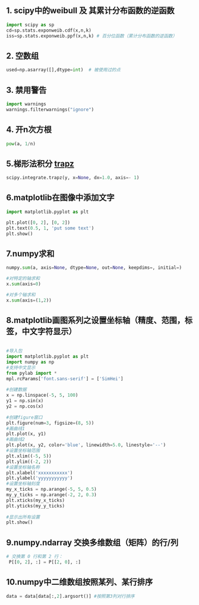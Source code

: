 ## 1. scipy中的weibull 及 其累计分布函数的逆函数

```python
import scipy as sp
cd=sp.stats.exponweib.cdf(x,n,k)
iss=sp.stats.exponweib.ppf(x,n,k) # 百分位函数（累计分布函数的逆函数）
```

## 2. 空数组

```python
used=np.asarray([],dtype=int)  # 被使用过的点
```

## 3. 禁用警告

```python
import warnings
warnings.filterwarnings("ignore")
```

## 4. 开n次方根

```python
pow(a, 1/n)
```

## 5.梯形法积分  [trapz](https://docs.scipy.org/doc/scipy/reference/generated/scipy.integrate.trapz.html?highlight=trapz#scipy.integrate.trapz)

```python
scipy.integrate.trapz(y, x=None, dx=1.0, axis=- 1)
```

## 6.matplotlib在图像中添加文字

```python
import matplotlib.pyplot as plt

plt.plot([0, 2], [0, 2])
plt.text(0.5, 1, 'put some text')
plt.show()
```

## 7.numpy求和

```python
numpy.sum(a, axis=None, dtype=None, out=None, keepdims=, initial=)

#对特定的轴求和
x.sum(axis=0)

#对多个轴求和
x.sum(axis=(1,2))
```

## 8.matplotlib画图系列之设置坐标轴（精度、范围，标签，中文字符显示）

```python
 
#导入包
import matplotlib.pyplot as plt
import numpy as np
#支持中文显示
from pylab import *
mpl.rcParams['font.sans-serif'] = ['SimHei']
 
#创建数据
x = np.linspace(-5, 5, 100)
y1 = np.sin(x)
y2 = np.cos(x)
 
#创建figure窗口
plt.figure(num=3, figsize=(8, 5))
#画曲线1
plt.plot(x, y1)
#画曲线2
plt.plot(x, y2, color='blue', linewidth=5.0, linestyle='--')
#设置坐标轴范围
plt.xlim((-5, 5))
plt.ylim((-2, 2))
#设置坐标轴名称
plt.xlabel('xxxxxxxxxxx')
plt.ylabel('yyyyyyyyyyy')
#设置坐标轴刻度
my_x_ticks = np.arange(-5, 5, 0.5)
my_y_ticks = np.arange(-2, 2, 0.3)
plt.xticks(my_x_ticks)
plt.yticks(my_y_ticks)
 
#显示出所有设置
plt.show()
```

## 9.numpy.ndarray 交换多维数组（矩阵）的行/列

```python
# 交换第 0 行和第 2 行：
 P[[0, 2], :] = P[[2, 0], :]
```

## 10.numpy中二维数组按照某列、某行排序

```python
data = data[data[:,2].argsort()] #按照第3列对行排序
```

